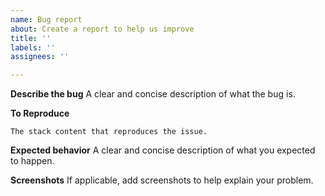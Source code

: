 ```yaml
---
name: Bug report
about: Create a report to help us improve
title: ''
labels: ''
assignees: ''

---
```


**Describe the bug**
A clear and concise description of what the bug is.

**To Reproduce**
```shell
The stack content that reproduces the issue.
```

**Expected behavior**
A clear and concise description of what you expected to happen.

**Screenshots**
If applicable, add screenshots to help explain your problem.
